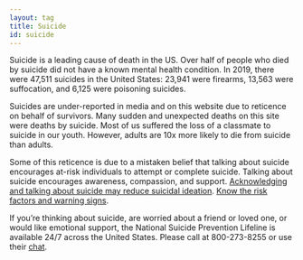 ```yaml
---
layout: tag
title: Suicide
id: suicide
---
```

Suicide is a leading cause of death in the US. Over half of people who died by suicide did not have a known mental health condition. In 2019, there were 47,511 suicides in the United States: 23,941 were firearms, 13,563 were suffocation, and 6,125 were poisoning suicides.

Suicides are under-reported in media and on this website due to reticence on behalf of survivors. Many sudden and unexpected deaths on this site were deaths by suicide. Most of us suffered the loss of a classmate to suicide in our youth. However, adults are 10x more likely to die from suicide than adults.

Some of this reticence is due to a mistaken belief that talking about suicide encourages at-risk individuals to attempt or complete suicide. Talking about suicide encourages awareness, compassion, and support. [Acknowledging and talking about suicide may reduce suicidal ideation](https://pubmed.ncbi.nlm.nih.gov/24998511/). [Know the risk factors and warning signs](https://suicidepreventionlifeline.org/how-we-can-all-prevent-suicide/).

If you’re thinking about suicide, are worried about a friend or loved one, or would like emotional support, the National Suicide Prevention Lifeline is available 24/7 across the United States. Please call at 800-273-8255 or use their [chat](https://suicidepreventionlifeline.org/chat/).
